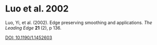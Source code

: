 # Luo et al. 2002

Luo, Yi, et al. (2002). Edge preserving smoothing and applications. _The Leading Edge_ **21** (2), p 136.

[DOI: 10.1190/1.1452603](https://doi.org/10.1190/1.1452603)
